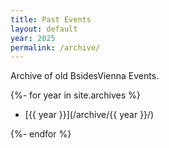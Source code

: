 ```yaml
---
title: Past Events
layout: default
year: 2025
permalink: /archive/
---
```


Archive of old BsidesVienna Events.

{%- for year in site.archives %}

- [{{ year }}](/archive/{{ year }}/)

{%- endfor %}
